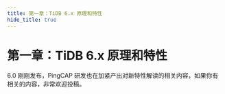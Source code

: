 ```yaml
---
title: 第一章：TiDB 6.x 原理和特性
hide_title: true
---
```


# 第一章：TiDB 6.x 原理和特性

6.0 刚刚发布，PingCAP 研发也在加紧产出对新特性解读的相关内容，如果你有相关的内容，非常欢迎投稿。